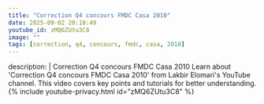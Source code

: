 ```yaml
---
title: "Correction Q4 concours FMDC Casa 2010"
date: 2025-09-02 20:18:49 
youtube_id: zMQ6ZUtu3C8
image: ""
tags: [correction, q4, concours, fmdc, casa, 2010]
---
```

description: |
  Correction Q4 concours FMDC Casa 2010
  Learn about 'Correction Q4 concours FMDC Casa 2010' from Lakbir Elomari's YouTube channel. This video covers key points and tutorials for better understanding.
{% include youtube-privacy.html id="zMQ6ZUtu3C8" %}
